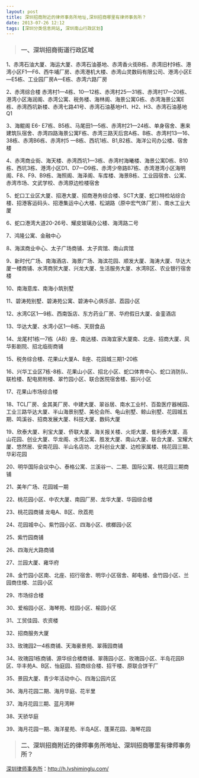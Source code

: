 ```yaml
---
layout: post
title: 深圳招商附近的律师事务所地址,深圳招商哪里有律师事务所？
date: 2013-07-26 12:12
tags: [深圳分类信息网站, 深圳南山行政区划]
---
```

<blockquote>
<h3>一、深圳招商街道行政区域</h3>
</blockquote>
1、赤湾石油大厦、海运大厦、赤湾石油基地、赤湾香火街B栋、赤湾旧村9栋、港湾小区F1—F6、西牛埔厂房、赤湾港机大楼、赤湾山灵数码有限公司、港湾小区E—E5栋、工业园厂房A—E栋、赤湾六路厂房

2、赤湾综合楼 赤湾村1—4栋、10—12栋、赤湾村25—31栋、赤湾村17—20栋、港湾小区海润阁、赤湾公寓、税务楼、海林阁、海景公寓G栋、赤湾海景公寓E栋、赤湾西坑新楼、赤湾七路41号、赤湾石油基地H1、H2、H3、赤湾石油基地Q1

3、海鲲阁 E6- E7栋、B5栋、马尾田1—5栋、赤湾村21—24栋、单身宿舍、惠来建筑队宿舍、赤湾四路海景公寓F栋、赤湾三路天后宫A栋、B栋、赤湾村13—16、38栋、赤湾B6栋、赤湾村5 —8栋、西坑1栋、B1,B2栋、海洋公司办公楼、宿舍楼

4、赤湾商业街、海天楼、赤湾西坑1—3栋、赤湾村海曦楼、海景公寓D栋、B10栋、西坑3栋、港湾小区D1、D7—D9栋、赤湾少帝路B7栋、赤湾港湾小区海明阁、F8、F9、B9栋、海照阁、海泽阁、车库楼、海景B栋、工业园宿舍、公寓、赤湾市场、文武学校、赤湾原边检楼宿舍

5、蛇口工业区大厦、招港大厦、招商港务综合楼、SCT大厦、蛇口特检站综合楼、招港客运码头、招港集运中心大楼、松湖路（原中宏气体厂房）、南水工业大厦

6、蛇口港湾大道20-26号、耀皮玻璃办公楼、海湾路二号

7、鸿隆公寓、金融中心

8、海滨商业中心、太子广场商铺、太子宾馆、南山宾馆

9、新时代广场、南海酒店、海景广场、海滨花园、顺发大厦、海涛大厦、华达大厦一楼商铺、水湾商贸大厦、兴龙大厦、生活服务大厦、水湾B区、农业银行宿舍楼

10、南海意库、南海小筑别墅

11、碧涛苑别墅、碧涛苑公寓、碧涛中心俱乐部、荔园小区

12、水湾C区1—9栋、西南饭店、东方药业厂房、华府假日大厦、金銮酒店

13、华达大厦、水湾小区1—8栋、天厨食品

14、龙尾村1栋—7栋（AB）座、南达楼、四海宜家大厦南、北座、招商大厦、风华影剧院、招北临街商铺

15、税务综合楼、花果山大厦A、B座、花园城三期1-20栋

16、兴华工业区7栋-8栋、花果山小区、招北小区、蛇口体育中心、蛇口消防队、联检楼、配电房附楼、翠竹园小区、联合医院宿舍楼、振兴小区

17、花果山市场综合楼

18、TCL厂房、金其美厂房、中建大厦、翠谷居、南水工业村、百盈医疗器械园、工业三路华达大厦、半山海景别墅、美伦会所、龟山别墅、鲸山别墅、花园城五期、鸣溪谷、招商发展大厦、科技大厦、数码大厦

19、欣泰大厦、利宝大厦、侨联大厦、海关报关楼、火炬大厦、隹利泰大厦、高山花园、创业大厦、华龙阁、水湾公寓、胜发大厦、南山大厦、联合大厦、宝耀大厦、悠然居、安南花园、半山名店坊、北科创业大厦、边检家属楼、桃花园三期、华彩花园

20、明华国际会议中心、泰格公寓、兰溪谷一、二期、国际公寓、桃花园三期商铺

21、美年广场、花园城一期

22、桃花园小区、中农大厦、南园厂房、龙华大厦、华园综合楼

23、桃花园商铺 龙电A、B区、欣荔苑

24、花园城中心、紫竹园小区、四海小区、槟榔园小区

25、紫竹园商铺

26、四海光大路商铺

27、兰园大厦、雍华府

28、金竹园小区南、北座、招行宿舍、明华小区宿舍、邮电楼、金竹园小区、兰园商住楼、兰园小区

29、市场综合楼

30、爱榕园小区、海琴苑、桂园小区、榆园小区

31、工贸佳园、农资楼

32、招商服务大厦

33、玫瑰园2—4栋商铺、天海豪景苑、翠薇园商铺

34、玫瑰园1栋商铺、源华综合楼商铺、翠薇园小区、玫瑰园小区、半岛花园B区、华丰苑A、B区、怡庭园、招商综合楼、招干楼、原联合饼干厂

35、景园大厦、青少年活动中心、四海公园片区

36、海月花园二期、海月华庭、花半里

37、海月花园三期、蓝月湾畔

38、天骄华庭

39、海月花园一期、海洋星苑、半岛A区、蓬莱花园、海琴花园
<blockquote>
<h3>二、深圳招商附近的律师事务所地址、深圳招商哪里有律师事务所？</h3>
</blockquote>


<a href="http://h.lvshiminglu.com/">深圳律师事务所</a>：<a href="http://h.lvshiminglu.com/">http://h.lvshiminglu.com/</a>

